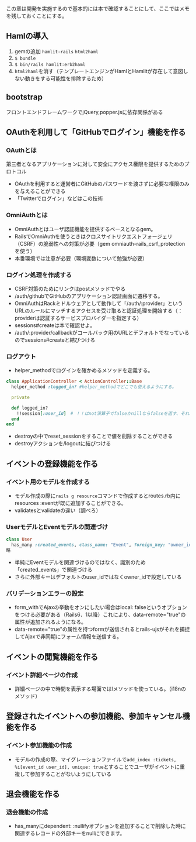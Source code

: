 この章は開発を実施するので基本的には本で確認することにして、ここではメモを残しておくことにする。
## Hamlの導入
1. gemの追加 `hamlit-rails` `html2haml`
2. `$ bundle`
3. `$ bin/rails hamlit:erb2haml`
4. `html2haml`を消す（テンプレートエンジンがHamlとHamlitが存在して意図しない動きをする可能性を排除するため）

## bootstrap
フロントエンドフレームワークでjQuery,popper.jsに依存関係がある

## OAuthを利用して「GitHubでログイン」機能を作る
### OAuthとは
第三者となるアプリケーションに対して安全にアクセス権限を提供するためのプロトコル
- OAuthを利用すると運営者にGitHubのパスワードを渡さずに必要な権限のみを与えることができる
- 「Twitterでログイン」などはこの技術

### OmniAuthとは
- OmniAuthとはユーザ認証機能を提供するベースとなるgem。
- RailsでOmniAuthを使うときはクロスサイトリクエストフォージェリ（CSRF）の脆弱性への対策が必要（gem omniauth-rails_csrf_protectionを使う）
- 本番環境では注意が必要（環境変数について勉強が必要）

### ログイン処理を作成する
- CSRF対策のためにリンクはpostメソッドでやる
- /auth/githubでGitHubのアプリケーション認証画面に遷移する。
- OmniAuthはRackミドルウェアとして動作して「/auth/:provider」というURLのルールにマッチするアクセスを受け取ると認証処理を開始する（：providerは認証するサービスプロバイダーを指定する）
- sessions#createは本で確認せよ。
- /auth/:provider/callbackがコールバック用のURLとデフォルトでなっているのでsessions#createと結びつける

### ログアウト
- helper_methodでログインを確かめるメソッドを定義する。
```ruby
class ApplicationController < ActionController::Base
  helper_method :logged_in? #helper_methodでどこでも使えるようにする。

  private

  def logged_in?
    !!session[:user_id]　# ！！はnot演算子でfalseかnillならfalseを返す、それ以外はtrue
  end
end
```
- destroyの中でreset_sessionをすることで値を削除することができる
- destroyアクションを/logoutに結びつける

## イベントの登録機能を作る
### イベント用のモデルを作成する
- モデル作成の際に`rails g resource`コマンドで作成するとroutes.rb内にresources :eventが既に追加することができる。 
- validatesとvalidateの違い（調べろ）
### UserモデルとEventモデルの関連づけ
```ruby
class User 
  has_many :created_events, class_name: "Event", foreign_key: "owner_id"
略
```
- 単純にEventモデルを関連づけるのではなく、識別のため「created_events」で関連づける
- さらに外部キーはデフォルトのuser_idではなくowner_idで設定している

### バリデーションエラーの設定
- form_withでAjaxの挙動をオンにしたい場合はlocal: falseというオプションをつける必要がある（Rails6．1以降）これにより、data-remote="true"の属性が追加されるようになる。
- data-remote="true"の属性を持つformが送信されるとrails-ujsがそれを捕捉してAjaxで非同期にフォーム情報を送信する。

## イベントの閲覧機能を作る
### イベント詳細ページの作成
- 詳細ページの中で時間を表示する場面ではlメソッドを使っている。（i18nのメソッド）

## 登録されたイベントへの参加機能、参加キャンセル機能を作る
### イベント参加機能の作成
- モデルの作成の際、マイグレーションファイルで`add_index :tickets, %i[event_id user_id], unique: true`とすることでユーザがイベントに重複して参加することがないようにしている

## 退会機能を作る
### 退会機能の作成
- has_manyにdependent: :nullifyオプションを追加することで削除した時に関連するレコードの外部キーをnullにできます。
